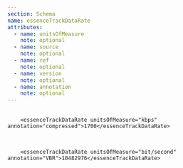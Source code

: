```yaml
---
section: Schema
name: essenceTrackDataRate
attributes:
  - name: unitsOfMeasure
    note: optional
  - name: source
    note: optional
  - name: ref
    note: optional
  - name: version
    note: optional
  - name: annotation
    note: optional
---
```


<pre>
  <code>
    &lt;essenceTrackDataRate unitsOfMeasure=&quot;kbps&quot; annotation=&quot;compressed&quot;&gt;1700&lt;/essenceTrackDataRate&gt;  
  </code>
</pre>

<pre>
  <code>
    &lt;essenceTrackDataRate unitsOfMeasure=&quot;bit/second&quot; annotation=&quot;VBR&quot;&gt;10482976&lt;/essenceTrackDataRate&gt;
  </code>
</pre>
